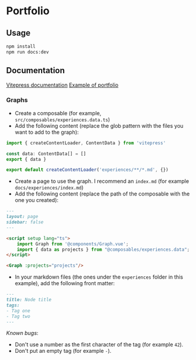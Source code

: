 # Portfolio

## Usage

```bash
npm install
npm run docs:dev
```

## Documentation

[Vitepress documentation](https://vitepress.dev/)
[Example of portfolio](https://github.com/Tlafay1/portfolio)

### Graphs

- Create a composable (for example, `src/composables/experiences.data.ts`)
- Add the following content (replace the glob pattern with the files you want to add to the graph):
```ts
import { createContentLoader, ContentData } from 'vitepress'

const data: ContentData[] = []
export { data }

export default createContentLoader('experiences/**/*.md', {})
```
- Create a page to use the graph. I recommend an `index.md` (for example `docs/experiences/index.md`)
- Add the following content (replace the path of the composable with the one you created):
```md
---
layout: page
sidebar: false
---

<script setup lang="ts">
    import Graph from '@components/Graph.vue';
    import { data as projects } from "@composables/experiences.data";
</script>

<Graph :projects="projects"/>
```
- In your markdown files (the ones under the `experiences` folder in this example), add the following front matter:
```md
---
title: Node title
tags:
- Tag one
- Tag two
---
```

*Known bugs*:
- Don't use a number as the first character of the tag (for example `42`).
- Don't put an empty tag (for example `-`).